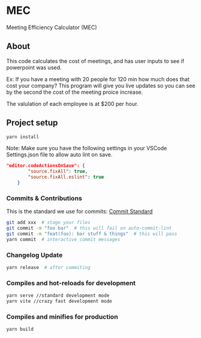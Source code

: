 # MEC

Meeting Efficiency Calculator (MEC)

## About

This code calculates the cost of meetings, and has user inputs to see if powerpoint was used.

Ex: If you have a meeting with 20 people for 120 min how much does that cost your company? This program will give you live updates so you can see by the second the cost of the meeting proice increase.

The valulation of each employee is at \$200 per hour.

## Project setup

``` bash
yarn install
```

Note: Make sure you have the following settings in your VSCode Settings.json file to allow auto lint on save.

``` json
"editor.codeActionsOnSave": {
        "source.fixAll": true,
        "source.fixAll.eslint": true
    }
```

### Commits & Contributions

This is the standard we use for commits: [Commit Standard](https://www.conventionalcommits.org/en/v1.0.0/)

``` bash
git add xxx  # stage your files
git commit -m "foo bar"  # this will fail on auto-commit-lint
git commit -m "feat(foo): bar stuff & things"  # this will pass
yarn commit  # interactive commit messages
```

### Changelog Update

``` bash
yarn release  # after commiting
```

### Compiles and hot-reloads for development

``` bash
yarn serve //standard development mode
yarn vite //crazy fast development mode
```

### Compiles and minifies for production

``` bash
yarn build
```

